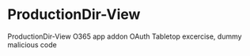 # ProductionDir-View
ProductionDir-View O365 app addon OAuth
Tabletop excercise, dummy malicious code
